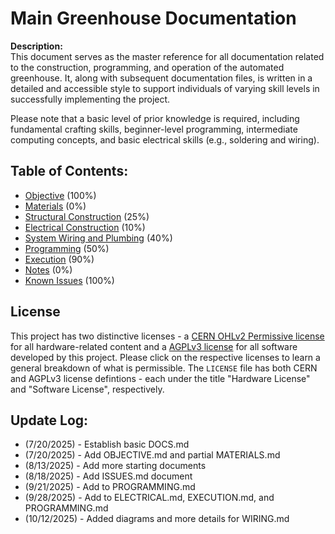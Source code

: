 # Main Greenhouse Documentation

**Description:**  
This document serves as the master reference for all documentation related to the construction, programming, and operation of the automated greenhouse. It, along with subsequent documentation files, is written in a detailed and accessible style to support individuals of varying skill levels in successfully implementing the project.  

Please note that a basic level of prior knowledge is required, including fundamental crafting skills, beginner-level programming, intermediate computing concepts, and basic electrical skills (e.g., soldering and wiring).

## Table of Contents:
- [Objective](docs/OBJECTIVE.md) (100%)
- [Materials](docs/MATERIALS.md) (0%)
- [Structural Construction](docs/STRUCTURE.md) (25%)
- [Electrical Construction](docs/ELECTRICAL.md) (10%)
- [System Wiring and Plumbing](docs/WIRING.md) (40%)
- [Programming](docs/PROGRAMMING.md) (50%)
- [Execution](docs/EXECUTION.md) (90%)
- [Notes](docs/NOTES.md) (0%)
- [Known Issues](docs/ISSUES.md) (100%)

## License

This project has two distinctive licenses - a [CERN OHLv2 Permissive license](https://choosealicense.com/licenses/cern-ohl-p-2.0/) for all hardware-related content and a [AGPLv3 license](https://choosealicense.com/licenses/agpl-3.0/) for all software developed by this project. Please click on the respective licenses to learn a general breakdown of what is permissible. The `LICENSE` file has both CERN and AGPLv3 license defintions - each under the title "Hardware License" and "Software License", respectively.

## Update Log:
* (7/20/2025) - Establish basic DOCS.md
* (7/20/2025) - Add OBJECTIVE.md and partial MATERIALS.md
* (8/13/2025) - Add more starting documents
* (8/18/2025) - Add ISSUES.md document
* (9/21/2025) - Add to PROGRAMMING.md
* (9/28/2025) - Add to ELECTRICAL.md, EXECUTION.md, and PROGRAMMING.md
* (10/12/2025) - Added diagrams and more details for WIRING.md